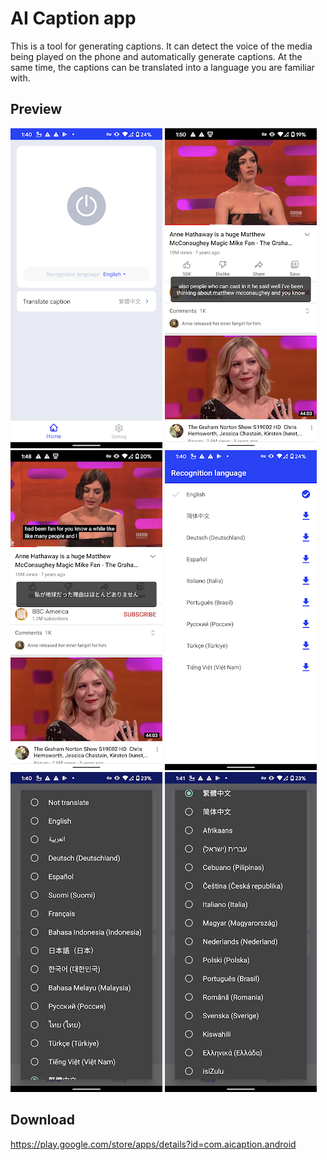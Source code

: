 # AI Caption app

This is a tool for generating captions. It can detect the voice of the media being played on the phone and automatically generate captions. At the same time, the captions can be translated into a language you are familiar with.

Preview
------- 
<div class='row'>
<img  width="243" height="512" src="https://github.com/PeanutFeng/Live-Caption/blob/main/unnamed%20(1).png"'/>
<img  width="243" height="512" src="https://github.com/PeanutFeng/Live-Caption/blob/main/unnamed%20(2).png"'/>
<img  width="243" height="512" src="https://github.com/PeanutFeng/Live-Caption/blob/main/unnamed%20(3).png"'/>
<img  width="243" height="512" src="https://github.com/PeanutFeng/Live-Caption/blob/main/unnamed%20(4).png"'/>
<img  width="243" height="512" src="https://github.com/PeanutFeng/Live-Caption/blob/main/unnamed%20(5).png"'/>
<img  width="243" height="512" src="https://github.com/PeanutFeng/Live-Caption/blob/main/unnamed%20(6).png"'/>

</div>


Download 
-------
https://play.google.com/store/apps/details?id=com.aicaption.android
